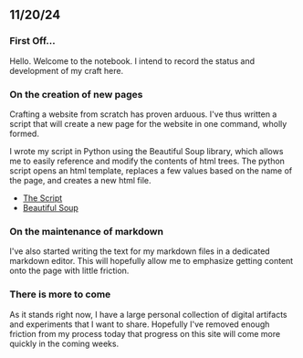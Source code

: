 
## 11/20/24

### First Off...

Hello. Welcome to the notebook. I intend to record the status and development of my craft here.

### On the creation of new pages

Crafting a website from scratch has proven arduous. I've thus written a script that will create a new page for the website in one command, wholly formed.

I wrote my script in Python using the Beautiful Soup library, which allows me to easily reference and modify the contents of html trees. The python script opens an html template, replaces a few values based on the name of the page, and creates a new html file.

- [The Script](http://summon.website/new_markdown_page.py)
- [Beautiful Soup](https://beautiful-soup-4.readthedocs.io/en/latest/#)
### On the maintenance of markdown

I've also started writing the text for my markdown files in a dedicated markdown editor. This will hopefully allow me to emphasize getting content onto the page with little friction.

### There is more to come

As it stands right now, I have a large personal collection of digital artifacts and experiments that I want to share. Hopefully I've removed enough friction from my process today that progress on this site will come more quickly in the coming weeks.